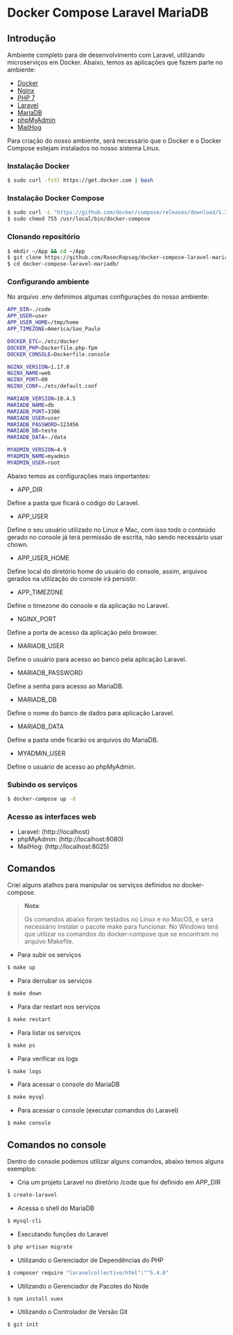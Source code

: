 # Docker Compose Laravel MariaDB

## Introdução

Ambiente completo para de desenvolvimento com Laravel, utilizando microserviços em Docker. Abaixo, temos as aplicações que fazem parte no ambiente:

* [Docker](https://www.docker.com)
* [Nginx](http://nginx.org)
* [PHP 7](https://php-fpm.org)
* [Laravel](https://laravel.com)
* [MariaDB](https://mariadb.org)
* [phpMyAdmin](https://www.phpmyadmin.net)
* [MailHog](https://github.com/mailhog/MailHog)


Para criação do nosso ambiente, será necessário que o Docker e o Docker Compose estejam instalados no nosso sistema Linux.


### Instalação Docker

```bash
$ sudo curl -fsSl https://get.docker.com | bash
```


### Instalação Docker Compose

```bash
$ sudo curl -L "https://github.com/docker/compose/releases/download/1.24.0/docker-compose-$(uname -s)-$(uname -m)" -o /usr/local/bin/docker-compose
$ sudo chmod 755 /usr/local/bin/docker-compose
```


### Clonando repositório

```bash
$ mkdir ~/App && cd ~/App
$ git clone https://github.com/RasecRapsag/docker-compose-laravel-mariadb
$ cd docker-compose-laravel-mariadb/
```


### Configurando ambiente

No arquivo .env definimos algumas configurações do nosso ambiente:

```bash
APP_DIR=./code
APP_USER=user
APP_USER_HOME=/tmp/home
APP_TIMEZONE=America/Sao_Paulo

DOCKER_ETC=./etc/docker
DOCKER_PHP=Dockerfile.php-fpm
DOCKER_CONSOLE=Dockerfile.console

NGINX_VERSION=1.17.0
NGINX_NAME=web
NGINX_PORT=80
NGINX_CONF=./etc/default.conf

MARIADB_VERSION=10.4.5
MARIADB_NAME=db
MARIADB_PORT=3306
MARIADB_USER=user
MARIADB_PASSWORD=123456
MARIADB_DB=teste
MARIADB_DATA=./data

MYADMIN_VERSION=4.9
MYADMIN_NAME=myadmin
MYADMIN_USER=root
```

Abaixo temos as configurações mais importantes:

- APP_DIR

Define a pasta que ficará o código do Laravel.

- APP_USER

Define o seu usuário utilizado no Linux e Mac, com isso todo o conteúdo gerado no console já terá permissão de escrita, não sendo necessário usar chown.

- APP_USER_HOME

Define local do diretório home do usuário do console, assim, arquivos gerados na utilização do console irá persistir.

- APP_TIMEZONE

Define o timezone do console e da aplicação no Laravel.

- NGINX_PORT

Define a porta de acesso da aplicação pelo browser.

- MARIADB_USER

Define o usuário para acesso ao banco pela aplicação Laravel.

- MARIADB_PASSWORD

Define a senha para acesso ao MariaDB.

- MARIADB_DB

Define o nome do banco de dados para aplicação Laravel.

- MARIADB_DATA

Define a pasta onde ficarão os arquivos do MariaDB.

- MYADMIN_USER

Define o usuário de acesso ao phpMyAdmin.


### Subindo os serviços

```bash
$ docker-compose up -d
```

### Acesso as interfaces web

* Laravel: (http://localhost)
* phpMyAdmin: (http://localhost:8080)
* MailHog: (http://localhost:8025)



## Comandos

Criei alguns atalhos para manipular os serviços definidos no docker-compose.

> **Nota**:
>
> Os comandos abaixo foram testados no Linux e no MacOS, e será necessário instalar o pacote make para funcionar. No Windows terá que utilizar os comandos do docker-compose que se encontram no arquivo Makefile.


- Para subir os serviços

```bash
$ make up
```

- Para derrubar os serviços

```bash
$ make down
```

- Para dar restart nos serviços

```bash
$ make restart
```

- Para listar os serviços

```bash
$ make ps
```

- Para verificar os logs

```bash
$ make logs
```

- Para acessar o console do MariaDB

```bash
$ make mysql
```

- Para acessar o console (executar comandos do Laravel)

```bash
$ make console
```



## Comandos no console

Dentro do console podemos utilizar alguns comandos, abaixo temos alguns exemplos:


- Cria um projeto Laravel no diretório /code que foi definido em APP_DIR

```bash
$ create-laravel
```

- Acessa o shell do MariaDB

```bash
$ mysql-cli
```

- Executando funções do Laravel

```bash
$ php artisan migrate
```

- Utilizando o Gerenciador de Dependências do PHP

```bash
$ composer require "laravelcollective/html":"^5.4.0"
```

- Utilizando o Gerenciador de Pacotes do Node

```bash
$ npm install vuex
```

- Utilizando o Controlador de Versão Git

```bash
$ git init
```
